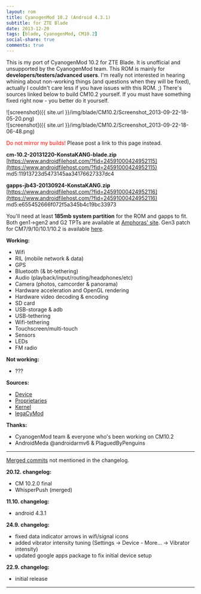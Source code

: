 ```yaml
---
layout: rom
title: CyanogenMod 10.2 (Android 4.3.1)
subtitle: for ZTE Blade
date: 2013-12-20
tags: [blade, CyanogenMod, CM10.2]
social-share: true
comments: true
---
```


This is my port of CyanogenMod 10.2 for ZTE Blade. It is unofficial and unsupported by the CyanogenMod team. This ROM is mainly for **developers/testers/advanced users**. I'm really not interested in hearing whining about non-working things (and questions when they will be fixed), actually I couldn't care less if you have issues with this ROM. ;) There's sources linked below to build CM10.2 yourself. If you must have something fixed right now - you better do it yourself.

![screenshot]({{ site.url }}/img/blade/CM10.2/Screenshot_2013-09-22-18-05-20.png)  
![screenshot]({{ site.url }}/img/blade/CM10.2/Screenshot_2013-09-22-18-06-48.png)

<span style="color:#FF0000;">Do not mirror my builds!</span> Please post a link to this page instead.

**cm-10.2-20131220-KonstaKANG-blade.zip**  
[https://www.androidfilehost.com/?fid=24591000424952115](https://www.androidfilehost.com/?fid=24591000424952115)  
md5:11913723d5473145aa34176627337dc4

**gapps-jb43-20130924-KonstaKANG.zip**  
[https://www.androidfilehost.com/?fid=24591000424952116](https://www.androidfilehost.com/?fid=24591000424952116)  
md5:e655452666f072f5a345b4c19bc33973

You'll need at least **185mb system partition** for the ROM and gapps to fit. Both gen1->gen2 and G2 TPTs are available at [Amphoras' site](http://amphoras.co.uk/index.php/downloads/blade-tpts). Gen3 patch for CM7/9/10/10.1/10.2 is available [here](https://www.androidfilehost.com/?fid=24591000424952119).

**Working:**

- Wifi
- RIL (mobile network & data)
- GPS
- Bluetooth (& bt-tethering)
- Audio (playback/input/routing/headphones/etc)
- Camera (photos, camcorder & panorama)
- Hardware acceleration and OpenGL rendering
- Hardware video decoding & encoding
- SD card
- USB-storage & adb
- USB-tethering
- Wifi-tethering
- Touchscreen/multi-touch
- Sensors
- LEDs
- FM radio

**Not working:**

- ???

**Sources:**

- [Device](https://github.com/KonstaT/android_device_zte_blade/tree/cm-10.2)
- [Proprietaries](https://github.com/KonstaT/proprietary_vendor_zte/tree/cm-10.2)
- [Kernel](https://github.com/KonstaT/zte-kernel-msm7x27/tree/cm-10-2)
- [legaCyMod](https://github.com/legaCyMod)

**Thanks:**

- CyanogenMod team & everyone who's been working on CM10.2
- AndroidMeda @androidarmv6 & PlaguedByPenguins

----

[Merged commits](https://review.lineageos.org/#/q/status:merged++branch:cm-10.2+-project:%255E.*device.*+-project:%255E.*kernel.*,n,z) not mentioned in the changelog.

**20.12. changelog:**

- CM 10.2.0 final
- WhisperPush (merged)

**11.10. changelog:**

- android 4.3.1

**24.9. changelog:**

- fixed data indicator arrows in wifi/signal icons
- added vibrator intensity tuning (Settings -> Device - More... -> Vibrator intensity)
- updated google apps package to fix initial device setup

**22.9. changelog:**

- initial release

----
